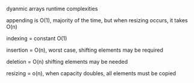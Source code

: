 dyanmic arrays runtime complexities

appending is O(1), majority of the time, but when resizing occurs, it takes O(n)

indexing = constant O(1)

insertion = O(n), worst case, shifting elements may be required

deletion = O(n) shifting elements may be needed

resizing = o(n), when capacity doubles, all elements must be copied

